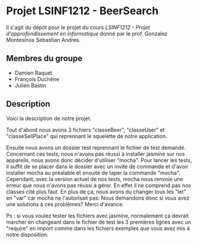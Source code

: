 # Projet LSINF1212 - BeerSearch

Il s'agit du dépôt pour le projet du cours *LSINF1212 - Projet d'approfondissement en informatique* donné par le prof. Gonzalez Montesinos Sebastian Andres.

## Membres du groupe

- Damien Raquet
- François Duchêne
- Julien Bastin

## Description
Voici la description de notre projet.

Tout d'abord nous avons 3 fichiers "classeBeer", "classeUser" et "classeSellPlace" qui reprennant le squelette de notre application.

Ensuite nous avons un dossier test reprennant le fichier de test demandé.
Concernant ces tests, nous n'avons pas réussi à installer jasmine sur nos appareils, nous avons donc décider d'utiliser "mocha".
Pour lancer les tests, il suffit de se placer dans le dossier avec un invite de commande et d'avoir installer mocha au préalable et ensuite de taper la commande "mocha".
Cependant, avec la version actuel de nos tests, mocha nous renvoie une erreur que nous n'avons pas réussi à gérer. En effet il ne comprend pas nos classes cité plus faut. En plus de ça, nous avons du changer tous les "let" en "var" car mocha ne l'autorisait pas. Nous demandons donc si vous avez une solutions à ces problèmes?
Merci d'avance.

Ps : si vous voulez tester les fichiers avec jasmine, normalement ça devrait marcher en changeant dans le fichier de test les 3 premières lignes avec un "require" en import comme dans les fichiers exemples que vous avez mis à notre disposition.
